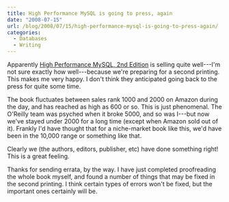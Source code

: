 ```yaml
---
title: High Performance MySQL is going to press, again
date: "2008-07-15"
url: /blog/2008/07/15/high-performance-mysql-is-going-to-press-again/
categories:
  - Databases
  - Writing
---
```

Apparently [High Performance MySQL, 2nd Edition](http://www.highperfmysql.com/) is selling quite well---I'm not sure exactly how well---because we're preparing for a second printing. This makes me very happy. I don't think they anticipated going back to the press for quite some time.

The book fluctuates between sales rank 1000 and 2000 on Amazon during the day, and has reached as high as 600 or so. This is just phenomenal. The O'Reilly team was psyched when it broke 5000, and so was I---but now we've stayed under 2000 for a long time (except when Amazon sold out of it). Frankly I'd have thought that for a niche-market book like this, we'd have been in the 10,000 range or something like that.

Clearly we (the authors, editors, publisher, etc) have done something right! This is a great feeling.

Thanks for sending errata, by the way. I have just completed proofreading the whole book myself, and found a number of things that may be fixed in the second printing. I think certain types of errors won't be fixed, but the important ones certainly will be.


